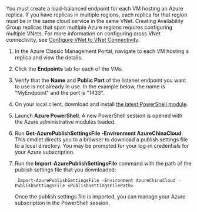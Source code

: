 You must create a load-balanced endpoint for each VM hosting an Azure replica. If you have replicas in multiple regions, each replica for that region must be in the same cloud service in the same VNet. Creating Availability Group replicas that span multiple Azure regions requires configuring multiple VNets. For more information on configuring cross VNet connectivity, see  [Configure VNet to VNet Connectivity](/documentation/articles/virtual-networks-configure-vnet-to-vnet-connection/).

1. In the Azure Classic Management Portal, navigate to each VM hosting a replica and view the details.
2. Click the **Endpoints** tab for each of the VMs.
3. Verify that the **Name** and **Public Port** of the listener endpoint you want to use is not already in use. In the example below, the name is "MyEndpoint" and the port is "1433".
4. On your local client, download and install [the latest PowerShell module](/downloads/).
5. Launch **Azure PowerShell**. A new PowerShell session is opened with the Azure administrative modules loaded.
6. Run **Get-AzurePublishSettingsFile -Environment AzureChinaCloud**. This cmdlet directs you to a browser to download a publish settings file to a local directory. You may be prompted for your log-in credentials for your Azure subscription.
7. Run the **Import-AzurePublishSettingsFile** command with the path of the publish settings file that you downloaded:
   
        Import-AzurePublishSettingsFile -Environment AzureChinaCloud -PublishSettingsFile <PublishSettingsFilePath>
   
    Once the publish settings file is imported, you can manage your Azure subscription in the PowerShell session.


